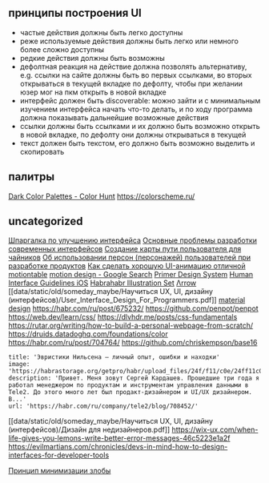 ## принципы построения UI
- частые действия должны быть легко доступны
- реже используемые действия должны быть легко или немного более сложно доступны
- редкие действия должны быть возможны
- дефолтная реакция на действие должна позволять альтернативу, e.g. ссылки на сайте должны быть во первых ссылками, во вторых открываться в текущей вкладке по дефолту, чтобы при желании юзер мог на пкм открыть в новой вкладке
- интерфейс должен быть discoverable: можно зайти и с минимальным изучением интерфейса начать что-то делать, и по ходу программа должна показывать дальнейшие возможные действия
- ссылки должны быть ссылками и их должно быть возможно открыть в новой вкладке, по дефолту они должны открываться в текущей
- текст должен быть текстом, его должно быть возможно выделить и скопировать

## палитры
[Dark Color Palettes - Color Hunt](https://colorhunt.co/palettes/dark)
https://colorscheme.ru/

## uncategorized
[Шпаргалка по улучшению интерфейса](https://habr.com/ru/post/344768/)
[Основные проблемы разработки современных интерфейсов](https://habr.com/ru/post/435912/)
[Создание карты пути пользователя для чайников](https://habr.com/ru/company/otus/blog/412861/)
[Об использовании персон (персонажей) пользователей при разработке продуктов](https://habr.com/ru/post/349740/)
[Как сделать хорошую UI-анимацию отличной](https://habr.com/ru/company/ruvds/blog/351054/)
[motiontable](http://foxcodex.html.xdomain.jp/)
[motion design - Google Search](https://www.google.com/search?q=motion+design)
[Primer Design System](https://primer.style/)
[Human Interface Guidelines iOS](https://docs.google.com/document/d/1F9xptR4SS4knMlcYNKFL_CuQWKpGOxkzPtmuZnC7a3k/edit)
[Habrahabr Illustration Set](https://www.behance.net/gallery/55598347/Illustrations-for-Centre-ITs-blog-on-Habrahabr?tracking_source=curated_galleries_list)
[Λrrow](https://web.archive.org/web/20220709005640/https://arrow-kt.io/)
[[data/static/old/someday_maybe/Научиться UX, UI, дизайну (интерфейсов)/User_Interface_Design_For_Programmers.pdf]]
[material design](https://material.io/design)
https://habr.com/ru/post/675232/
https://github.com/penpot/penpot
https://web.dev/learn/css/
https://dlvhdr.me/posts/css-fundamentals
https://rutar.org/writing/how-to-build-a-personal-webpage-from-scratch/
https://druids.datadoghq.com/foundations/color
https://habr.com/ru/post/704764/
https://github.com/chriskempson/base16

```embed
title: 'Эвристики Нильсена – личный опыт, ошибки и находки'
image: 'https://habrastorage.org/getpro/habr/upload_files/24f/f11/c0e/24ff11c0ee7df85c170a693ab020d9e7.png'
description: 'Привет. Меня зовут Сергей Кардашев. Прошедшие три года я работал менеджером по продуктам и инструментам управления данными в Tele2. До этого много лет был продакт-дизайнером и UI/UX дизайнером. В...'
url: 'https://habr.com/ru/company/tele2/blog/708452/'
```

[[data/static/old/someday_maybe/Научиться UX, UI, дизайну (интерфейсов)/Дизайн для недизайнеров.pdf]]
https://wix-ux.com/when-life-gives-you-lemons-write-better-error-messages-46c5223e1a2f
https://evilmartians.com/chronicles/devs-in-mind-how-to-design-interfaces-for-developer-tools

[Принцип минимизации злобы](https://habr.com/ru/articles/786640/)